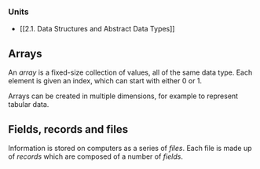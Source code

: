 ### Units
- [[2.1. Data Structures and Abstract Data Types]]

## Arrays

An *array* is a fixed-size collection of values, all of the same data type. Each element is given an index, which can start with either 0 or 1.

Arrays can be created in multiple dimensions, for example to represent tabular data.

## Fields, records and files

Information is stored on computers as a series of *files*. Each file is made up of *records* which are composed of a number of *fields*.
